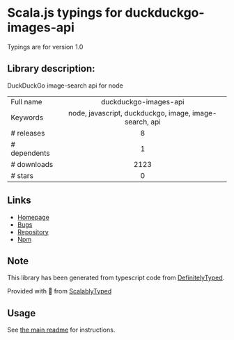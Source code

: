 
# Scala.js typings for duckduckgo-images-api

Typings are for version 1.0

## Library description:
DuckDuckGo image-search api for node

|                    |                 |
| ------------------ | :-------------: |
| Full name          | duckduckgo-images-api |
| Keywords           | node, javascript, duckduckgo, image, image-search, api |
| # releases         | 8 |
| # dependents       | 1 |
| # downloads        | 2123 |
| # stars            | 0 |

## Links
- [Homepage](https://github.com/KshitijMhatre/duckduckgo-images-api#readme)
- [Bugs](https://github.com/KshitijMhatre/duckduckgo-images-api/issues)
- [Repository](https://github.com/KshitijMhatre/duckduckgo-images-api)
- [Npm](https://www.npmjs.com/package/duckduckgo-images-api)
    


## Note
This library has been generated from typescript code from [DefinitelyTyped](https://definitelytyped.org).

Provided with :purple_heart: from [ScalablyTyped](https://github.com/oyvindberg/ScalablyTyped)

## Usage
See [the main readme](../../readme.md) for instructions.


